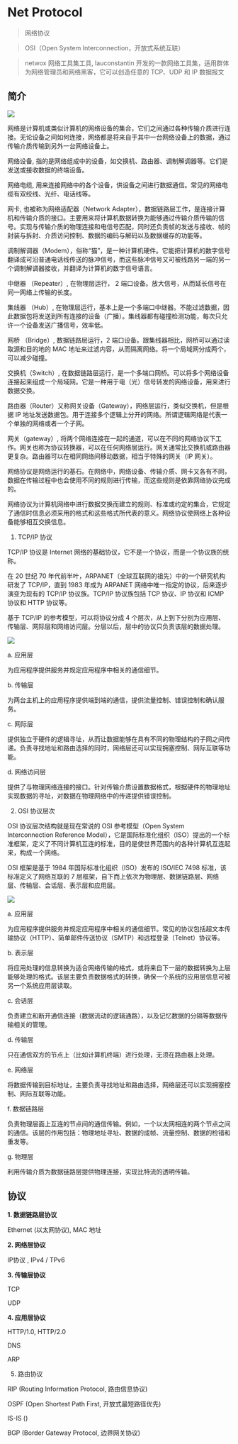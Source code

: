 # Net Protocol

> 网络协议

> OSI（Open System Interconnection，开放式系统互联）

> netwox 网络工具集工具, lauconstantin 开发的一款网络工具集，适用群体为网络管理员和网络黑客，它可以创造任意的 TCP、UDP 和 IP 数据报文


## 简介

![](https://pic2.zhimg.com/80/v2-7d2e4c0776af712f5437bc99104f10bd_720w.jpg)

网络是计算机或类似计算机的网络设备的集合，它们之间通过各种传输介质进行连接。无论设备之间如何连接，网络都是将来自于其中一台网络设备上的数据，通过传输介质传输到另外一台网络设备上。

网络设备, 指的是网络组成中的设备，如交换机、路由器、调制解调器等。它们是发送或接收数据的终端设备。

  网络电缆, 用来连接网络中的各个设备，供设备之间进行数据通信。常见的网络电缆有双绞线、光纤、电话线等。

  网卡, 也被称为网络适配器（Network Adapter），数据链路层工作，是连接计算机和传输介质的接口。主要用来将计算机数据转换为能够通过传输介质传输的信号。实现与传输介质的物理连接和电信号匹配，同时还负责帧的发送与接收、帧的封装与拆封、介质访问控制、数据的编码与解码以及数据缓存的功能等。
  
  调制解调器（Modem），俗称“猫”，是一种计算机硬件。它能把计算机的数字信号翻译成可沿普通电话线传送的脉冲信号，而这些脉冲信号又可被线路另一端的另一个调制解调器接收，并翻译为计算机的数字信号语言。

  中继器 （Repeater）, 在物理层运行， 2 端口设备。放大信号，从而延长信号在同一网络上传输的长度。

  集线器 （Hub）, 在物理层运行，基本上是一个多端口中继器。不能过滤数据，因此数据包将发送到所有连接的设备（广播）。集线器都有碰撞检测功能，每次只允许一个设备发送广播信号，效率低。

  网桥 （Bridge）, 数据链路层运行，2 端口设备。跟集线器相比，网桥可以通过读取源和目的地的 MAC 地址来过滤内容，从而隔离网络。将一个局域网分成两个，可以减少碰撞。

  交换机（Switch）, 在数据链路层运行，是一个多端口网桥。可以将多个网络设备连接起来组成一个局域网。它是一种用于电（光）信号转发的网络设备，用来进行数据交换。

  路由器（Router）又称网关设备（Gateway），网络层运行，类似交换机，但是根据 IP 地址发送数据包。用于连接多个逻辑上分开的网络。所谓逻辑网络是代表一个单独的网络或者一个子网。

  网关（gateway）, 将两个网络连接在一起的通道，可以在不同的网络协议下工作。网关也称为协议转换器，可以在任何网络层运行。网关通常比交换机或路由器更复杂。路由器可以在相同网络间移动数据，相当于特殊的网关（IP 网关）。


网络协议是网络运行的基石。在网络中，网络设备、传输介质、网卡又各有不同，数据在传输过程中也会使用不同的规则进行传输，而这些规则是依靠网络协议完成的。

网络协议为计算机网络中进行数据交换而建立的规则、标准或约定的集合，它规定了通信时信息必须采用的格式和这些格式所代表的意义。网络协议使网络上各种设备能够相互交换信息。


1. TCP/IP 协议

TCP/IP 协议是 Internet 网络的基础协议，它不是一个协议，而是一个协议族的统称。

在 20 世纪 70 年代前半叶，ARPANET（全球互联网的祖先）中的一个研究机构研发了 TCP/IP，直到 1983 年成为 ARPANET 网络中唯一指定的协议，后来逐步演变为现有的 TCP/IP 协议族。TCP/IP 协议族包括 TCP 协议、IP 协议和 ICMP 协议和 HTTP 协议等。

基于 TCP/IP 的参考模型，可以将协议分成 4 个层次，从上到下分别为应用层、传输层、网际层和网络访问层。分层以后，层中的协议只负责该层的数据处理。

![](http://c.biancheng.net/uploads/allimg/191106/6-191106095UD36.gif)

a. 应用层

  为应用程序提供服务并规定应用程序中相关的通信细节。

b. 传输层

  为两台主机上的应用程序提供端到端的通信，提供流量控制、错误控制和确认服务。

c. 网际层

  提供独立于硬件的逻辑寻址，从而让数据能够在具有不同的物理结构的子网之间传递。负责寻找地址和路由选择的同时，网络层还可以实现拥塞控制、网际互联等功能。

d. 网络访问层

  提供了与物理网络连接的接口。针对传输介质设置数据格式，根据硬件的物理地址实现数据的寻址，对数据在物理网络中的传递提供错误控制。


2. OSI 协议层次

OSI 协议层次结构就是现在常说的 OSI 参考模型（Open System Interconnection Reference Model），它是国际标准化组织（ISO）提出的一个标准框架，定义了不同计算机互连的标准，目的是使世界范围内的各种计算机互连起来，构成一个网络。


OSI 框架是基于 1984 年国际标准化组织（ISO）发布的 ISO/IEC 7498 标准，该标准定义了网络互联的 7 层框架，自下而上依次为物理层、数据链路层、网络层、传输层、会话层、表示层和应用层。

![](http://c.biancheng.net/uploads/allimg/191106/6-19110609555N63.gif)

a. 应用层

  为应用程序提供服务并规定应用程序中相关的通信细节。常见的协议包括超文本传输协议（HTTP）、简单邮件传送协议（SMTP）和远程登录（Telnet）协议等。

b. 表示层

  将应用处理的信息转换为适合网络传输的格式，或将来自下一层的数据转换为上层能够处理的格式。该层主要负责数据格式的转换，确保一个系统的应用层信息可被另一个系统应用层读取。

c. 会话层

  负责建立和断开通信连接（数据流动的逻辑通路），以及记忆数据的分隔等数据传输相关的管理。

d. 传输层

  只在通信双方的节点上（比如计算机终端）进行处理，无须在路由器上处理。

e. 网络层

  将数据传输到目标地址，主要负责寻找地址和路由选择，网络层还可以实现拥塞控制、网际互联等功能。

f. 数据链路层

  负责物理层面上互连的节点间的通信传输。例如，一个以太网相连的两个节点之间的通信。该层的作用包括：物理地址寻址、数据的成帧、流量控制、数据的检错和重发等。

g. 物理层

  利用传输介质为数据链路层提供物理连接，实现比特流的透明传输。


## 协议

**1. 数据链路层协议**

Ethernet (以太网协议), MAC 地址

**2. 网络层协议**

IP协议 , IPv4 / TPv6

**3. 传输层协议**

TCP

UDP

**4. 应用层协议**

HTTP/1.0, HTTP/2.0

DNS

ARP

5. 路由协议

RIP (Routing Information Protocol, 路由信息协议)

OSPF (Open Shortest Path First, 开放式最短路径优先)

IS-IS ()

BGP (Border Gateway Protocol, 边界网关协议)


